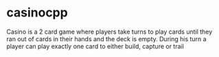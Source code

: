 # casinocpp
Casino is a 2 card game where players take turns to play cards until they ran out of cards in their hands and the deck is empty. During his turn a player can play exactly one card to either build, capture or trail
